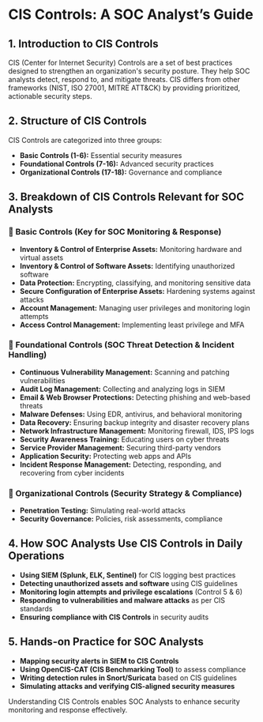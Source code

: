 # CIS Controls: A SOC Analyst’s Guide

## 1. Introduction to CIS Controls
CIS (Center for Internet Security) Controls are a set of best practices designed to strengthen an organization's security posture. They help SOC analysts detect, respond to, and mitigate threats. CIS differs from other frameworks (NIST, ISO 27001, MITRE ATT&CK) by providing prioritized, actionable security steps.

## 2. Structure of CIS Controls
CIS Controls are categorized into three groups:
- **Basic Controls (1-6):** Essential security measures
- **Foundational Controls (7-16):** Advanced security practices
- **Organizational Controls (17-18):** Governance and compliance

## 3. Breakdown of CIS Controls Relevant for SOC Analysts

### 🔹 Basic Controls (Key for SOC Monitoring & Response)
- **Inventory & Control of Enterprise Assets:** Monitoring hardware and virtual assets
- **Inventory & Control of Software Assets:** Identifying unauthorized software
- **Data Protection:** Encrypting, classifying, and monitoring sensitive data
- **Secure Configuration of Enterprise Assets:** Hardening systems against attacks
- **Account Management:** Managing user privileges and monitoring login attempts
- **Access Control Management:** Implementing least privilege and MFA

### 🔹 Foundational Controls (SOC Threat Detection & Incident Handling)
- **Continuous Vulnerability Management:** Scanning and patching vulnerabilities
- **Audit Log Management:** Collecting and analyzing logs in SIEM
- **Email & Web Browser Protections:** Detecting phishing and web-based threats
- **Malware Defenses:** Using EDR, antivirus, and behavioral monitoring
- **Data Recovery:** Ensuring backup integrity and disaster recovery plans
- **Network Infrastructure Management:** Monitoring firewall, IDS, IPS logs
- **Security Awareness Training:** Educating users on cyber threats
- **Service Provider Management:** Securing third-party vendors
- **Application Security:** Protecting web apps and APIs
- **Incident Response Management:** Detecting, responding, and recovering from cyber incidents

### 🔹 Organizational Controls (Security Strategy & Compliance)
- **Penetration Testing:** Simulating real-world attacks
- **Security Governance:** Policies, risk assessments, compliance

## 4. How SOC Analysts Use CIS Controls in Daily Operations
- **Using SIEM (Splunk, ELK, Sentinel)** for CIS logging best practices
- **Detecting unauthorized assets and software** using CIS guidelines
- **Monitoring login attempts and privilege escalations** (Control 5 & 6)
- **Responding to vulnerabilities and malware attacks** as per CIS standards
- **Ensuring compliance with CIS Controls** in security audits

## 5. Hands-on Practice for SOC Analysts
- **Mapping security alerts in SIEM to CIS Controls**
- **Using OpenCIS-CAT (CIS Benchmarking Tool)** to assess compliance
- **Writing detection rules in Snort/Suricata** based on CIS guidelines
- **Simulating attacks and verifying CIS-aligned security measures**

Understanding CIS Controls enables SOC Analysts to enhance security monitoring and response effectively.

